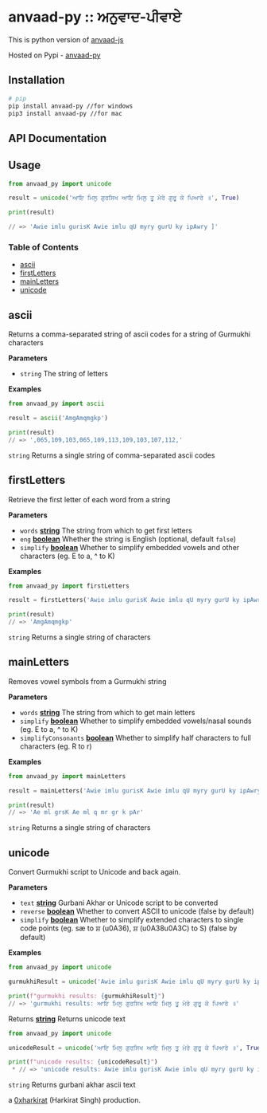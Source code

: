 # anvaad-py :: ਅਨੁਵਾਦ-ਪੀਵਾਏ 

This is python version of [anvaad-js](https://github.com/KhalisFoundation/anvaad-js) 

Hosted on Pypi - [anvaad-py](https://pypi.org/project/anvaad-py/)

## Installation

```bash
# pip
pip install anvaad-py //for windows
pip3 install anvaad-py //for mac
```

## API Documentation

## Usage

```python
from anvaad_py import unicode

result = unicode('ਆਇ ਮਿਲੁ ਗੁਰਸਿਖ ਆਇ ਮਿਲੁ ਤੂ ਮੇਰੇ ਗੁਰੂ ਕੇ ਪਿਆਰੇ ॥', True)

print(result)

// => 'Awie imlu gurisK Awie imlu qU myry gurU ky ipAwry ]'
```

### Table of Contents

-   [ascii](#ascii)
-   [firstLetters](#firstletters)
-   [mainLetters](#mainletters)
-   [unicode](#unicode)

## ascii

Returns a comma-separated string of ascii codes for a
string of Gurmukhi characters

**Parameters**

-   `string` The string of letters

**Examples**

```python
from anvaad_py import ascii

result = ascii('AmgAmqmgkp')

print(result)
// => ',065,109,103,065,109,113,109,103,107,112,'
```

`string` Returns a single string of comma-separated ascii codes


## firstLetters

Retrieve the first letter of each word from a string

**Parameters**

-   `words` **[string](https://developer.mozilla.org/docs/Web/python/Reference/Global_Objects/String)** The string from which to get first letters
-   `eng` **[boolean](https://developer.mozilla.org/docs/Web/python/Reference/Global_Objects/Boolean)** Whether the string is English (optional, default `false`)
-   `simplify` **[boolean](https://developer.mozilla.org/docs/Web/python/Reference/Global_Objects/Boolean)** Whether to simplify embedded vowels and other characters (eg. E to a, ^ to K)

**Examples**

```python
from anvaad_py import firstLetters

result = firstLetters('Awie imlu gurisK Awie imlu qU myry gurU ky ipAwry ]')

print(result)
// => 'AmgAmqmgkp'
```

`string` Returns a single string of characters


## mainLetters

Removes vowel symbols from a Gurmukhi string

**Parameters**

-   `words` **[string](https://developer.mozilla.org/docs/Web/python/Reference/Global_Objects/String)** The string from which to get main letters
-   `simplify` **[boolean](https://developer.mozilla.org/docs/Web/python/Reference/Global_Objects/Boolean)** Whether to simplify embedded vowels/nasal sounds (eg. E to a, ^ to K)
-   `simplifyConsonants` **[boolean](https://developer.mozilla.org/docs/Web/python/Reference/Global_Objects/Boolean)** Whether to simplify half characters to full characters (eg. R to r)

**Examples**

```python
from anvaad_py import mainLetters

result = mainLetters('Awie imlu gurisK Awie imlu qU myry gurU ky ipAwry ]')

print(result)
// => 'Ae ml grsK Ae ml q mr gr k pAr'
```

`string` Returns a single string of characters



## unicode

Convert Gurmukhi script to Unicode and back again.

**Parameters**

-   `text` **[string](https://developer.mozilla.org/docs/Web/python/Reference/Global_Objects/String)** Gurbani Akhar or Unicode script to be converted
-   `reverse` **[boolean](https://developer.mozilla.org/docs/Web/python/Reference/Global_Objects/Boolean)** Whether to convert ASCII to unicode (false by default)
-   `simplify` **[boolean](https://developer.mozilla.org/docs/Web/python/Reference/Global_Objects/Boolean)** Whether to simplify extended characters to single code points (eg. sæ to ਸ਼ (u0A36), ਸ਼ (u0A38u0A3C) to S) (false by default)


**Examples**

```python
from anvaad_py import unicode

gurmukhiResult = unicode('Awie imlu gurisK Awie imlu qU myry gurU ky ipAwry ]')

print(f"gurmukhi results: {gurmukhiResult}")
// => 'gurmukhi results: ਆਇ ਮਿਲੁ ਗੁਰਸਿਖ ਆਇ ਮਿਲੁ ਤੂ ਮੇਰੇ ਗੁਰੂ ਕੇ ਪਿਆਰੇ ॥'
```

Returns **[string](https://developer.mozilla.org/docs/Web/python/Reference/Global_Objects/String)** Returns unicode text

```python
from anvaad_py import unicode

unicodeResult = unicode('ਆਇ ਮਿਲੁ ਗੁਰਸਿਖ ਆਇ ਮਿਲੁ ਤੂ ਮੇਰੇ ਗੁਰੂ ਕੇ ਪਿਆਰੇ ॥', True)

print(f"unicode results: {unicodeResult}")
 * // => 'unicode results: Awie imlu gurisK Awie imlu qU myry gurU ky ipAwry ]'
```

`string` Returns gurbani akhar ascii text


a [0xharkirat](https://github.com/0xharkirat/) (Harkirat Singh) production.
